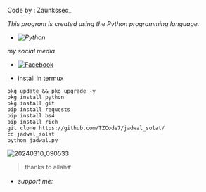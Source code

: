 Code by : Zaunkssec_

*This program is created using the Python programming language.*
- *![Python](https://img.shields.io/badge/Python-3776AB.svg?style=for-the-badge&amp;logo=Python&amp;logoColor=white)*

*my social media*
- [![Facebook](https://img.shields.io/badge/Facebook-0866FF.svg?style=for-the-badge&logo=Facebook&logoColor=white)](https://www.facebook.com/profile.php?id=100070637766260)

- install in termux 
```
pkg update && pkg upgrade -y
pkg install python
pkg install git
pip install requests
pip install bs4
pip install rich
git clone https://github.com/TZCode7/jadwal_solat/
cd jadwal_solat
python jadwal.py
```


![20240310_090533](https://github.com/TZCode7/Jadwal_solat/assets/160266530/b2f214d0-2e94-4903-b8e9-d8b3d0f7bb79)

> thanks to allah💗

- _support me:_


